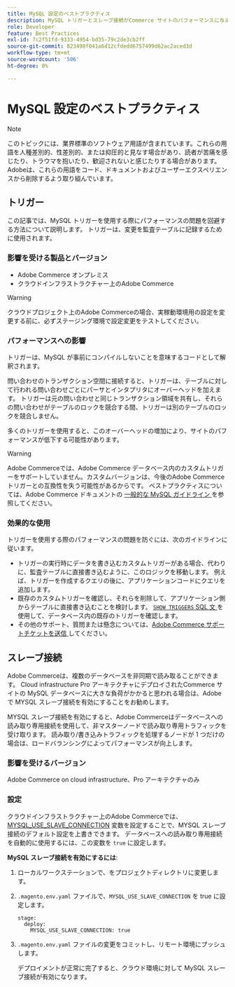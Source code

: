 ```yaml
---
title: MySQL 設定のベストプラクティス
description: MySQL トリガーとスレーブ接続がCommerce サイトのパフォーマンスに与える影響と、それらを効果的に使用する方法について説明します。
role: Developer
feature: Best Practices
exl-id: 7c2f51fd-9333-4954-bd35-79c2de3cb2ff
source-git-commit: 823498f041a6d12cfdedd6757499d62ac2aced3d
workflow-type: tm+mt
source-wordcount: '506'
ht-degree: 0%

---
```


# MySQL 設定のベストプラクティス

>[!NOTE]
>
>このトピックには、業界標準のソフトウェア用語が含まれています。これらの用語を人種差別的、性差別的、または抑圧的と見なす場合があり、読者が苦痛を感じたり、トラウマを抱いたり、歓迎されないと感じたりする場合があります。 Adobeは、これらの用語をコード、ドキュメントおよびユーザーエクスペリエンスから削除するよう取り組んでいます。

## トリガー

この記事では、MySQL トリガーを使用する際にパフォーマンスの問題を回避する方法について説明します。 トリガーは、変更を監査テーブルに記録するために使用されます。

### 影響を受ける製品とバージョン

- Adobe Commerce オンプレミス
- クラウドインフラストラクチャー上のAdobe Commerce

>[!WARNING]
>
>クラウドプロジェクト上のAdobe Commerceの場合、実稼動環境用の設定を変更する前に、必ずステージング環境で設定変更をテストしてください。

### パフォーマンスへの影響

トリガーは、MySQL が事前にコンパイルしないことを意味するコードとして解釈されます。

問い合わせのトランザクション空間に接続すると、トリガーは、テーブルに対して行われる問い合わせごとにパーサとインタプリタにオーバーヘッドを加えます。 トリガーは元の問い合わせと同じトランザクション領域を共有し、それらの問い合わせがテーブルのロックを競合する間、トリガーは別のテーブルのロックを競合しません。

多くのトリガーを使用すると、このオーバーヘッドの増加により、サイトのパフォーマンスが低下する可能性があります。

>[!WARNING]
>
>Adobe Commerceでは、Adobe Commerce データベース内のカスタムトリガーをサポートしていません。カスタムバージョンは、今後のAdobe Commerce トリガーとの互換性を失う可能性があるからです。 ベストプラクティスについては、Adobe Commerce ドキュメントの [ 一般的な MySQL ガイドライン ](../../../installation/prerequisites/database/mysql.md) を参照してください。

### 効果的な使用

トリガーを使用する際のパフォーマンスの問題を防ぐには、次のガイドラインに従います。

- トリガーの実行時にデータを書き込むカスタムトリガーがある場合、代わりに、監査テーブルに直接書き込むように、このロジックを移動します。 例えば、トリガーを作成するクエリの後に、アプリケーションコードにクエリを追加します。
- 既存のカスタムトリガーを確認し、それらを削除して、アプリケーション側からテーブルに直接書き込むことを検討します。 [`SHOW TRIGGERS` SQL 文 ](https://dev.mysql.com/doc/refman/8.0/en/show-triggers.html) を使用して、データベース内の既存のトリガーを確認します。
- その他のサポート、質問または懸念については、[Adobe Commerce サポートチケットを送信 ](https://experienceleague.adobe.com/docs/commerce-knowledge-base/kb/help-center-guide/magento-help-center-user-guide.html?#submit-ticket) してください。

## スレーブ接続

Adobe Commerceは、複数のデータベースを非同期で読み取ることができます。 Cloud infrastructure Pro アーキテクチャにデプロイされたCommerce サイトの MySQL データベースに大きな負荷がかかると思われる場合は、Adobeで MYSQL スレーブ接続を有効にすることをお勧めします。

MYSQL スレーブ接続を有効にすると、Adobe Commerceはデータベースへの読み取り専用接続を使用して、非マスターノードで読み取り専用トラフィックを受け取ります。 読み取り/書き込みトラフィックを処理するノードが 1 つだけの場合は、ロードバランシングによってパフォーマンスが向上します。

### 影響を受けるバージョン

Adobe Commerce on cloud infrastructure、Pro アーキテクチャのみ

### 設定

クラウドインフラストラクチャー上のAdobe Commerceでは、[MYSQL_USE_SLAVE_CONNECTION](https://experienceleague.adobe.com/docs/commerce-cloud-service/user-guide/configure/env/stage/variables-deploy.html#mysql_use_slave_connection) 変数を設定することで、MYSQL スレーブ接続のデフォルト設定を上書きできます。 データベースへの読み取り専用接続を自動的に使用するには、この変数を `true` に設定します。

**MySQL スレーブ接続を有効にするには**:

1. ローカルワークステーションで、をプロジェクトディレクトリに変更します。

1. `.magento.env.yaml` ファイルで、`MYSQL_USE_SLAVE_CONNECTION` を true に設定します。

   ```
   stage:
     deploy:
       MYSQL_USE_SLAVE_CONNECTION: true
   ```

1. `.magento.env.yaml` ファイルの変更をコミットし、リモート環境にプッシュします。

   デプロイメントが正常に完了すると、クラウド環境に対して MySQL スレーブ接続が有効になります。
